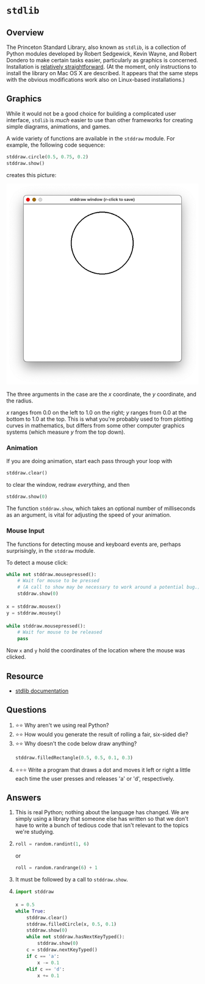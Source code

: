 # `stdlib`
## Overview
The Princeton Standard Library, also known as `stdlib`, is a collection of Python modules developed by Robert Sedgewick, Kevin Wayne, and Robert Dondero to make certain tasks easier, particularly as graphics is concerned. Installation is [relatively straightforward](https://introcs.cs.princeton.edu/python/mac/). (At the moment, only instructions to install the library on Mac OS X are described. It appears that the same steps with the obvious modifications work also on Linux-based installations.)

## Graphics
While it would not be a good choice for building a complicated user interface, `stdlib` is *much* easier to use than other frameworks for creating simple diagrams, animations, and games.

A wide variety of functions are available in the `stddraw` module. For example, the following code sequence:
```python
stddraw.circle(0.5, 0.75, 0.2)
stddraw.show()
```

creates this picture:

![A circle, of radius 0.2, centered at x equals 0.5 and y = 0.75](stddraw_circle.png)

The three arguments in the case are the *x* coordinate, the *y* coordinate, and the radius.

*x* ranges from 0.0 on the left to 1.0 on the right; *y* ranges from 0.0 at the bottom to 1.0 at the top. This is what you're probably used to from plotting curves in mathematics, but differs from some other computer graphics systems (which measure *y* from the top down).

### Animation
If you are doing animation, start each pass through your loop with
```python
stddraw.clear()
```

to clear the window, redraw *everything*, and then
```python
stddraw.show(0)
```

The function `stddraw.show`, which takes an optional number of milliseconds as an argument, is vital for adjusting the speed of your animation.

### Mouse Input
The functions for detecting mouse and keyboard events are, perhaps surprisingly, in the `stddraw` module.

To detect a mouse click:
```python
while not stddraw.mousepressed():
    # Wait for mouse to be pressed
    # (A call to show may be necessary to work around a potential bug.)
    stddraw.show(0)

x = stddraw.mousex()
y = stddraw.mousey()

while stddraw.mousepressed():
    # Wait for mouse to be released
    pass
```

Now `x` and `y` hold the coordinates of the location where the mouse was clicked.

## Resource
- [stdlib documentation](https://introcs.cs.princeton.edu/python/code/)

## Questions
1. :star::star: Why aren't we using real Python?
1. :star::star: How would you generate the result of rolling a fair, six-sided die?
1. :star::star: Why doesn't the code below draw anything?
    ```python
    stddraw.filledRectangle(0.5, 0.5, 0.1, 0.3)
    ```
1. :star::star::star: Write a program that draws a dot and moves it left or right a little each time the user presses and releases 'a' or 'd', respectively.

## Answers
1. This is real Python; nothing about the language has changed. We are simply using a library that someone else has written so that we don't have to write a bunch of tedious code that isn't relevant to the topics we're studying.
1.
    ```python
    roll = random.randint(1, 6)
    ```
    or
    ```python
    roll = random.randrange(6) + 1
    ```
1. It must be followed by a call to `stddraw.show`.
1.
    ```python
    import stddraw

    x = 0.5
    while True:
        stddraw.clear()
        stddraw.filledCircle(x, 0.5, 0.1)
        stddraw.show(0)
        while not stddraw.hasNextKeyTyped():
            stddraw.show(0)
        c = stddraw.nextKeyTyped()
        if c == 'a':
            x -= 0.1
        elif c == 'd':
            x += 0.1
    ```
